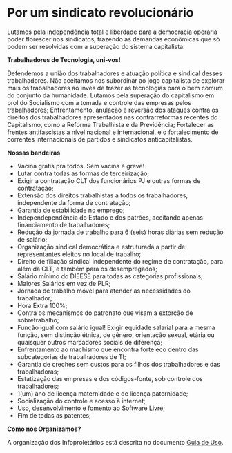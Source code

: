 # Por um sindicato revolucionário

Lutamos pela independência total e liberdade para a democracia operária poder florescer nos sindicatos, trazendo as demandas econômicas que só podem ser resolvidas com a superação do sistema capitalista.

**Trabalhadores de Tecnologia, uni-vos!**

Defendemos a união dos trabalhadores e atuação política e sindical desses trabalhadores.
Não aceitamos nos subordinar ao jogo capitalista de explorar mais os trabalhadores ao invés de trazer as tecnologias para o bem comum do conjunto da humanidade.
Lutamos pela superação do capitalismo em prol do Socialismo com a tomada e controle das empresas pelos trabalhadores;
Enfrentamento, anulação e reversão dos ataques contra os direitos dos trabalhadores apresentados nas contrarreformas recentes do Capitalismo, como a Reforma Trabalhista e da Previdência;
Fortalecer as frentes antifascistas a nível nacional e internacional, e o fortalecimento de correntes internacionais de partidos e sindicatos anticapitalistas.

**Nossas bandeiras**

- Vacina grátis pra todos. Sem vacina é greve!
- Lutar contra todas as formas de terceirização;
- Exigir a contratação CLT dos funcionários PJ e outras formas de contratação;
- Extensão dos direitos trabalhistas a todos os trabalhadores, independente da forma de contratação;
- Garantia de estabilidade no emprego;
- Independependência do Estado e dos patrões, aceitando apenas financiamento de trabalhadores;
- Redução da jornada de trabalho para 6 (seis) horas diárias sem redução de salário;
- Organização sindical democrática e estruturada a partir de representantes eleitos no local de trabalho;
- Direito de filiação sindical independente do regime de contratação, para além da CLT, e também para os desempregados;
- Salário mínimo do DIEESE para todas as categorias profissionais;
- Maiores Salários em vez de PLR;
- Jornada de trabalho móvel para atender as necessidades do trabalhador;
- Hora Extra 100%;
- Contra os mecanismos do patronato que visam a extorção de sobretrabalho;
- Função igual com salário igual! Exigir equidade salarial para a mesma função, sem distinção étnica, de gênero, orientação sexual, etária ou quaisquer outros marcadores sociais de diferença;
- Enfrentamento ao machismo que encontra forte eco dentro das subcategorias de trabalhadores de TI;
- Garantia de creches sem custos para os filhos dos trabalhadores e das trabalhadoras;
- Estatização das empresas e dos códigos-fonte, sob controle dos trabalhadores;
- 1(um) ano de licença maternidade e de licença paternidade;
- Socialização do controle e acesso à internet;
- Uso, desenvolvimento e fomento ao Software Livre;
- Fim de todas as patentes;

**Como nos Organizamos?**

A organização dos Infoproletários está descrita no documento [Guia de Uso](https://github.com/infoproletarios/guia-de-uso).
